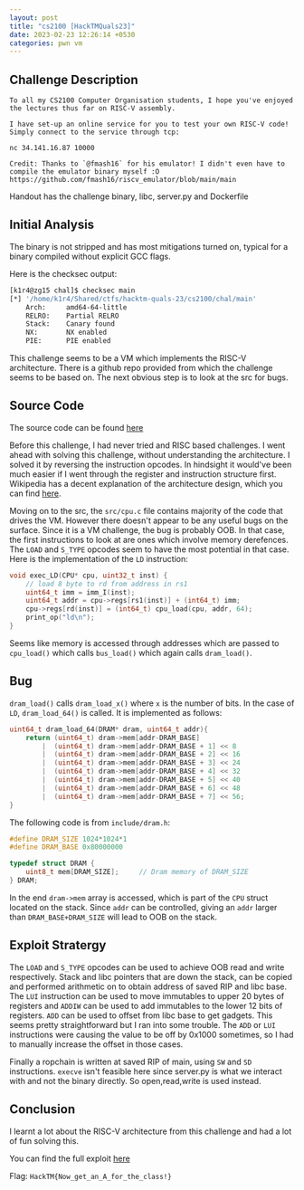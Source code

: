 ```yaml
---
layout: post
title: "cs2100 [HackTMQuals23]"
date: 2023-02-23 12:26:14 +0530
categories: pwn vm
---
```


## Challenge Description

```
To all my CS2100 Computer Organisation students, I hope you've enjoyed the lectures thus far on RISC-V assembly.

I have set-up an online service for you to test your own RISC-V code!
Simply connect to the service through tcp:

nc 34.141.16.87 10000

Credit: Thanks to `@fmash16` for his emulator! I didn't even have to compile the emulator binary myself :O https://github.com/fmash16/riscv_emulator/blob/main/main
```

Handout has the challenge binary, libc, server.py and Dockerfile

## Initial Analysis

The binary is not stripped and has most mitigations turned on, typical for a binary compiled without explicit GCC flags.

Here is the checksec output:
```bash
[k1r4@zg15 chal]$ checksec main
[*] '/home/k1r4/Shared/ctfs/hacktm-quals-23/cs2100/chal/main'
    Arch:     amd64-64-little
    RELRO:    Partial RELRO
    Stack:    Canary found
    NX:       NX enabled
    PIE:      PIE enabled
```

This challenge seems to be a VM which implements the RISC-V architecture. There is a github repo provided from which the challenge seems to be based on. The next obvious step is to look at the src for bugs.

## Source Code

The source code can be found [here](https://github.com/fmash16/riscv_emulator/tree/bb04b265600d127d8b056fd470f7e21b810f630b)

Before this challenge, I had never tried and RISC based challenges. I went ahead with solving this challenge, without understanding the architecture. I solved it by reversing the instruction opcodes. In hindsight it would've been much easier if I went through the register and instruction structure first. Wikipedia has a decent explanation of the architecture design, which you can find [here](https://en.wikipedia.org/wiki/RISC-V#Design).

Moving on to the src, the `src/cpu.c` file contains majority of the code that drives the VM. However there doesn't appear to be any useful bugs on the surface. Since it is a VM challenge, the bug is probably OOB. In that case, the first instructions to look at are ones which involve memory derefences. The `LOAD` and `S_TYPE` opcodes seem to have the most potential in that case. Here is the implementation of the `LD` instruction:
```c
void exec_LD(CPU* cpu, uint32_t inst) {
    // load 8 byte to rd from address in rs1
    uint64_t imm = imm_I(inst);
    uint64_t addr = cpu->regs[rs1(inst)] + (int64_t) imm;
    cpu->regs[rd(inst)] = (int64_t) cpu_load(cpu, addr, 64);
    print_op("ld\n");
}
```
Seems like memory is accessed through addresses which are passed to `cpu_load()` which calls `bus_load()` which again calls `dram_load()`.

## Bug

`dram_load()` calls `dram_load_x()` where `x` is the number of bits. In the case of `LD`, `dram_load_64()` is called. It is implemented as follows:
```c
uint64_t dram_load_64(DRAM* dram, uint64_t addr){
    return (uint64_t) dram->mem[addr-DRAM_BASE]
        |  (uint64_t) dram->mem[addr-DRAM_BASE + 1] << 8
        |  (uint64_t) dram->mem[addr-DRAM_BASE + 2] << 16
        |  (uint64_t) dram->mem[addr-DRAM_BASE + 3] << 24
        |  (uint64_t) dram->mem[addr-DRAM_BASE + 4] << 32
        |  (uint64_t) dram->mem[addr-DRAM_BASE + 5] << 40 
        |  (uint64_t) dram->mem[addr-DRAM_BASE + 6] << 48
        |  (uint64_t) dram->mem[addr-DRAM_BASE + 7] << 56;
}
```

The following code is from `include/dram.h`:
```c
#define DRAM_SIZE 1024*1024*1
#define DRAM_BASE 0x80000000

typedef struct DRAM {
	uint8_t mem[DRAM_SIZE];     // Dram memory of DRAM_SIZE
} DRAM;
```

In the end `dram->mem` array is accessed, which is part of the `CPU` struct located on the stack. Since `addr` can be controlled, giving an `addr` larger than `DRAM_BASE+DRAM_SIZE` will lead to OOB on the stack.


## Exploit Stratergy

The `LOAD` and `S_TYPE` opcodes can be used to achieve OOB read and write respectively. Stack and libc pointers that are down the stack, can be copied and performed arithmetic on to obtain address of saved RIP and libc base. The `LUI` instruction can be used to move immutables to upper 20 bytes of registers and `ADDIW` can be used to add immutables to the lower 12 bits of registers. `ADD` can be used to offset from libc base to get gadgets. This seems pretty straightforward but I ran into some trouble. The `ADD` or `LUI` instructions were causing the value to be off by 0x1000 sometimes, so I had to manually increase the offset in those cases.

Finally a ropchain is written at saved RIP of main, using `SW` and `SD` instructions. `execve` isn't feasible here since server.py is what we interact with and not the binary directly. So open,read,write is used instead.


## Conclusion

I learnt a lot about the RISC-V architecture from this challenge and had a lot of fun solving this. 

You can find the full exploit [here](https://gist.github.com/k1R4/7b02827e9291fb43635ce8ef659c5bbd)

Flag: `HackTM{Now_get_an_A_for_the_class!}`